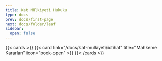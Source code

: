```yaml
---
title: Kat Mülkiyeti Hukuku
type: docs
prev: docs/first-page
next: docs/folder/leaf
sidebar:
  open: false
---
```


{{< cards >}}
{{< card link="/docs/kat-mulkiyeti/ictihat" title="Mahkeme Kararları" icon="book-open" >}}
{{< /cards >}}
